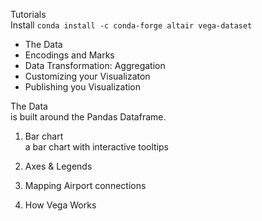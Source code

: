 Tutorials  
Install
`conda install -c conda-forge altair vega-dataset`

- The Data
- Encodings and Marks
- Data Transformation: Aggregation
- Customizing your Visualizaton
- Publishing you Visualization


The Data  
is built around the Pandas Dataframe. 


1. Bar chart  
    a bar chart with interactive tooltips

2. Axes & Legends  

3. Mapping Airport connections

4. How Vega Works
